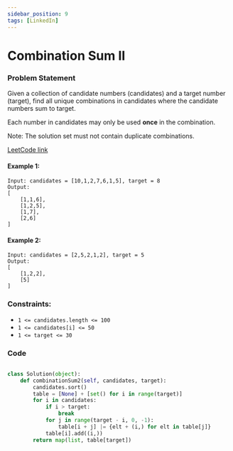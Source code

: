 ```yaml
---
sidebar_position: 9
tags: [LinkedIn]
---
```


# Combination Sum II

### Problem Statement

Given a collection of candidate numbers (candidates) and a target number (target), find all unique combinations in candidates where the candidate numbers sum to target.

Each number in candidates may only be used **once** in the combination.

Note: The solution set must not contain duplicate combinations.

[LeetCode link](https://leetcode.com/problems/combination-sum-ii)

#### Example 1:

```
Input: candidates = [10,1,2,7,6,1,5], target = 8
Output:
[
    [1,1,6],
    [1,2,5],
    [1,7],
    [2,6]
]
```

#### Example 2:

```
Input: candidates = [2,5,2,1,2], target = 5
Output:
[
    [1,2,2],
    [5]
]
```

### Constraints:

- `1 <= candidates.length <= 100`
- `1 <= candidates[i] <= 50`
- `1 <= target <= 30`

### Code

```python title="Python Code"

class Solution(object):
    def combinationSum2(self, candidates, target):
        candidates.sort()
        table = [None] + [set() for i in range(target)]
        for i in candidates:
            if i > target:
                break
            for j in range(target - i, 0, -1):
                table[i + j] |= {elt + (i,) for elt in table[j]}
            table[i].add((i,))
        return map(list, table[target])
```
